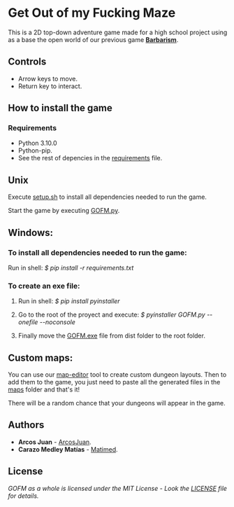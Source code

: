 # Get Out of my Fucking Maze

This is a 2D top-down adventure game made for a high school project using as a base the open world of our previous game [**Barbarism**](https://github.com/Matimed/Barbarism).

## Controls

* Arrow keys to move.
* Return key to interact.


## How to install the game

### Requirements

* Python 3.10.0
* Python-pip.
* See the rest of depencies in the [requirements](requirements.txt) file.

## Unix

Execute [setup.sh](setup.sh) to install all dependencies needed to run the game.

Start the game by executing [GOFM.py](GOFM.py).


## Windows:

### To install all dependencies needed to run the game:

Run in shell: _$ pip install -r requirements.txt_ 

### To create an exe file:

1. Run in shell:   _$ pip install pyinstaller_ 

2. Go to the root of the proyect and execute:  _$ pyinstaller GOFM.py --onefile --noconsole_ 

3. Finally move the [GOFM.exe](dist/GOFM.exe) file from dist folder to the root folder.

## Custom maps:
You can use our [map-editor](https://github.com/Matimed/map-editor) tool to create custom dungeon layouts. Then to add them to the game, you just need to paste all the generated files in the [maps](assets/data/maps) folder and that's it! 

There will be a random chance that your dungeons will appear in the game.


## Authors

* **Arcos Juan** - [ArcosJuan](https://github.com/ArcosJuan).
* **Carazo Medley Matías** - [Matimed](https://github.com/Matimed).

## License

_GOFM as a whole is licensed under the MIT License - Look the [LICENSE](LICENSE) file for details._


